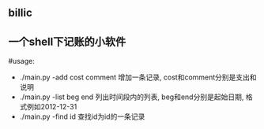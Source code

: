 billic
---

一个shell下记账的小软件
---
#usage:
* ./main.py -add cost comment 增加一条记录, cost和comment分别是支出和说明
* ./main.py -list beg end 列出时间段内的列表, beg和end分别是起始日期, 格式例如2012-12-31
* ./main.py -find id 查找id为id的一条记录
